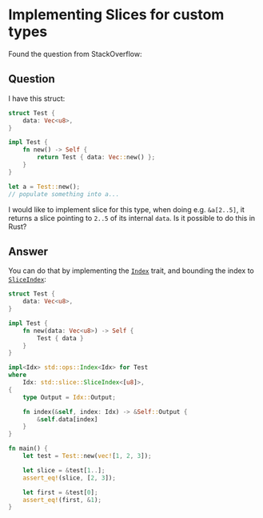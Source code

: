 # Implementing Slices for custom types

Found the question from StackOverflow:

## Question

I have this struct:

```rust
struct Test {
    data: Vec<u8>,
}

impl Test {
    fn new() -> Self {
        return Test { data: Vec::new() };
    }
}

let a = Test::new();
// populate something into a...
```

I would like to implement slice for this type, when doing e.g. `&a[2..5]`, it returns a slice pointing to `2..5` of its internal `data`. Is it possible to do this in Rust?

## Answer

You can do that by implementing the [`Index`](https://doc.rust-lang.org/std/ops/trait.Index.html) trait, and bounding the index to [`SliceIndex`](https://doc.rust-lang.org/std/slice/trait.SliceIndex.html):

```rust
struct Test {
    data: Vec<u8>,
}

impl Test {
    fn new(data: Vec<u8>) -> Self {
        Test { data }
    }
}

impl<Idx> std::ops::Index<Idx> for Test
where
    Idx: std::slice::SliceIndex<[u8]>,
{
    type Output = Idx::Output;

    fn index(&self, index: Idx) -> &Self::Output {
        &self.data[index]
    }
}

fn main() {
    let test = Test::new(vec![1, 2, 3]);

    let slice = &test[1..];
    assert_eq!(slice, [2, 3]);

    let first = &test[0];
    assert_eq!(first, &1);
}
```
